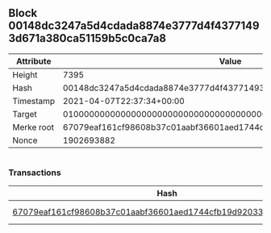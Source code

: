 ## Block 00148dc3247a5d4cdada8874e3777d4f43771493d671a380ca51159b5c0ca7a8

Attribute | Value
--- | ---
Height | 7395
Hash | 00148dc3247a5d4cdada8874e3777d4f43771493d671a380ca51159b5c0ca7a8
Timestamp | 2021-04-07T22:37:34+00:00
Target | 0100000000000000000000000000000000000000000000000000000000000000
Merke root | 67079eaf161cf98608b37c01aabf36601aed1744cfb19d920331f85f9fcac8c7
Nonce | 1902693882

```

```

### Transactions

Hash | Amount
--- | ---
[67079eaf161cf98608b37c01aabf36601aed1744cfb19d920331f85f9fcac8c7](67079eaf161cf98608b37c01aabf36601aed1744cfb19d920331f85f9fcac8c7.md) | 10.00000000 SKEPTI 
